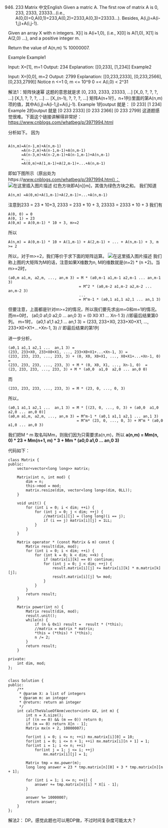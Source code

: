 946. 233 Matrix
中文English
Given a matric A. The first row of matrix A is 0, 233, 2333, 23333...(i.e., A(0,0)=0,A(0,1)=233,A(0,2)=2333,A(0,3)=23333...). Besides, A(i,j)=A(i-1,j)+A(i,j-1).

Given an array X with n integers. X[i] is A(i+1,0), (i.e., X[0] is A(1,0), X[1] is A(2,0) ...), and a positive integer m.

Return the value of A(n,m) % 10000007.

Example
Example1

Input: X=[1], m=1
Output: 234
Explanation:
[[0,233],
 [1,234]]
Example2

Input: X=[0,0], m=2
Output: 2799
Explanation:
[[0,233,2333],
 [0,233,2566],
 [0,233,2799]]
Notice
n <=1 0, m <= 10^9
0 =< A(i,0) < 2^31

解法1：矩阵快速幂
这题的意思就是求
[0, 233, 2333, 23333,        ...]
[X_0, ?,   ?,        ?,             ...]
[X_1, ?,   ?,        ?,             ...]
...
[X_(n-1), ?,   ?,        ?,       ...]
矩阵A(n+1行，n+1列)里面的第A(n,m)项的值，其中A(i,j)=A(i-1,j)+A(i,j-1).
Example 1的output 就是：
[0 233]
[1 234]
Example 2的output 就是
[0 233 2333]
[0 233 2366]
[0 233 2799]
这道题感觉很难。下面这个链接讲解得非常好：
https://www.cnblogs.com/whatbeg/p/3971994.html

分析如下。
因为

```

A(n,m)=A(n-1,m)+A(n,m-1)
      =A(n-2,m)+A(n-1,m-1)+A(n,m-1)
      =A(n-3,m)+A(n-2,m-1)+A(n-1,m-1)+A(n,m-1)
      =...
      =A(0,m)+A(1,m-1)+A(2,m-1)+...+A(n,m-1)
```
即如下图所示（原出处为https://www.cnblogs.com/whatbeg/p/3971994.html）：
![在这里插入图片描述](https://img-blog.csdnimg.cn/20190915075433445.jpg?x-oss-process=image/watermark,type_ZmFuZ3poZW5naGVpdGk,shadow_10,text_aHR0cHM6Ly9ibG9nLmNzZG4ubmV0L3JvdWZvbw==,size_16,color_FFFFFF,t_70)
 红色方块即A[n][m]，其值为绿色方块之和。
我们知道
 ```
 A(n,m) =A(0,m)+A(1,m-1)+A(2,m-1)+...+A(n,m-1)
```
    
注意到233 = 23 * 10+3, 2333 = 233 * 10 + 3, 23333 = 2333 * 10 + 3
我们有

```
A(0, 0) = 0
A(0, 1) = 23
A(0,m) = A(0,m-1) * 10 + 3, m>=2
```


所以
 ```
 A(n,m) = A(0,m-1) * 10 + A(1,m-1) + A(2,m-1) + ... + A(n,m-1) + 3, m >= 2
```
所以，对于m>=2，我们等价于求下面的矩阵运算。
![在这里插入图片描述](https://img-blog.csdnimg.cn/20190915080457138.jpg?x-oss-process=image/watermark,type_ZmFuZ3poZW5naGVpdGk,shadow_10,text_aHR0cHM6Ly9ibG9nLmNzZG4ubmV0L3JvdWZvbw==,size_16,color_FFFFFF,t_70)
我们称上图的大矩阵为M的话，注意如果X维数为n, M的维数就是(n+2) * (n +2)。当m>=2时，

```
(a0,m a1,m, a2,m, ..., an,m 3) = M * (a0,m-1 a1,m-1 a2,m-1 ... an,m-1 3)
                                = M^2 * (a0,m-2 a1,m-2 a2,m-2 ... an,m-2 3)
                                ...
                                = M^m-1 * (a0,1 a1,1 a2,1 ... an,1 3)
```

但要注意，上面都是针对m>=2的情况，所以我们要先求出m=0和m=1的情况。
而m=0时，
(a0,0  a1,0  a2,0 ... an,0 3) = (0 X0 X1 ... Xn-1 3) //即最后结果第0列。
m=1时，
(a0,1 a1,1 a2,1 ...  an,1 3) = (233, 233+X0, 233+X0+X1, ..., 233+X0+X1+...+Xn-1, 3) // 即最后结果的第1列

进一步分析，

```
(a0,1 a1,1 a2,1 ...  an,1 3) =
(233, 233+X0, 233+X0+X1, ..., 233+X0+X1+...+Xn-1, 3) = 
(233, 233, 233, ..., 233, 3) + (0, X0, X0+X1, ..., X0+X1+...+Xn-1, 0) = 
(233, 233, 233, ..., 233, 3) + M * (0, X0, X1, ..., Xn-1, 0)  =
(23, 233, 233, ..., 233, 3) + M * (a0,0  a1,0  a2,0 ... an,0 0) 
```
而
```
(233, 233, 233, ..., 233, 3) = M * (23, 0, ..., 0, 3)
```
所以，
```
(a0,1 a1,1 a2,1 ...  an,1 3) = M * [(23, 0, ..., 0, 3) + (a0,0  a1,0  a2,0 ... an,0 0)]
(a0,m a1,m, a2,m, ..., an,m 3) = M^m-1 * (a0,1 a1,1 a2,1 ... an,1 3)
                               = M^m* (23, 0, ..., 0, 3) + M^m * (a0,0 a1,0 ... an,0 3)
```
我们把M ^ m   取名叫Mm，则我们因为只需要求a(n,m)，所以
**a(n,m) = Mm(n, 0) * 23 + Mm(n+1, m) * 3 + Mm * (a0,0 a1,0  ... an,0 3)**

代码如下：
```
class Matrix {
public:
    vector<vector<long long>> matrix;
    
    Matrix(int n, int mod) {
        dim = n;
        this->mod = mod;
        matrix.resize(dim, vector<long long>(dim, 0LL));
    }
    
    void unit() {
        for (int i = 0; i < dim; ++i) {
            for (int j = 0; j < dim; ++j) {
                //matrix[i][j] = (long long)(i == j);
                if (i == j) matrix[i][j] = 1LL;
            }
        }
    }
    
    Matrix operator * (const Matrix & m) const {
        Matrix result(dim, mod);
        for (int i = 0; i < dim; ++i) {
            for (int k = 0; k < dim; ++k) {
                if (matrix[i][k] == 0) continue;
                for (int j = 0; j < dim; ++j) {
                    result.matrix[i][j] += matrix[i][k] * m.matrix[k][j];
                    result.matrix[i][j] %= mod;
                }
            }
        }
        return result;
    }

    Matrix power(int n) {
        Matrix result(dim, mod);
        result.unit();
        while(n) {
            if (n & 0x1) result =  result * (*this);
            //matrix = matrix * matrix;
            *this = (*this) * (*this);
            n /= 2;
        }
        return result;
    }
    
private:
    int dim, mod;
};


class Solution {
public:
    /**
     * @param X: a list of integers
     * @param m: an integer
     * @return: return an integer
     */
    int calcTheValueOfAnm(vector<int> &X, int m) {
        int n = X.size();
        if ((n == 0) && (m == 0)) return 0;
        if (m == 0) return X[n - 1];
        Matrix mx(n + 2, 10000007);
        
        for(int i = 0; i <= n; ++i) mx.matrix[i][0] = 10;
        for(int i = 0; i <= n + 1; ++i) mx.matrix[i][n + 1] = 1;
        for(int i = 1; i <= n; ++i)
            for(int j = 1; j <= i; ++j)
                mx.matrix[i][j] = 1;
        
        Matrix tmp = mx.power(m);
        long long answer = 23 * tmp.matrix[n][0] + 3 * tmp.matrix[n][n + 1];
 
        for (int i = 1; i <= n; ++i) {
            answer += tmp.matrix[n][i] * X[i - 1];
        }
        
        answer %= 10000007;
        return answer;
    }
};
```
解法2：
DP。感觉此题也可以用DP做，不过时间复杂度可能太大？